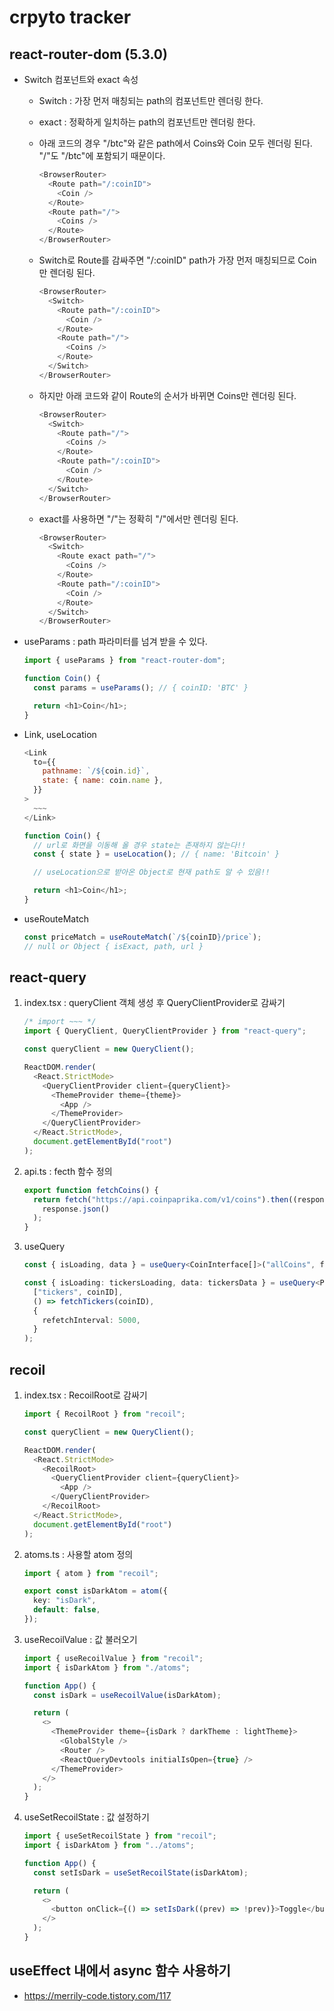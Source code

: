# crpyto tracker

## react-router-dom (5.3.0)

- Switch 컴포넌트와 exact 속성

  - Switch : 가장 먼저 매칭되는 path의 컴포넌트만 렌더링 한다.

  - exact : 정확하게 일치하는 path의 컴포넌트만 렌더링 한다.

  - 아래 코드의 경우 "/btc"와 같은 path에서 Coins와 Coin 모두 렌더링 된다. "/"도 "/btc"에 포함되기 때문이다.

    ```javascript
    <BrowserRouter>
      <Route path="/:coinID">
        <Coin />
      </Route>
      <Route path="/">
        <Coins />
      </Route>
    </BrowserRouter>
    ```

  - Switch로 Route를 감싸주면 "/:coinID" path가 가장 먼저 매칭되므로 Coin만 렌더링 된다.

    ```javascript
    <BrowserRouter>
      <Switch>
        <Route path="/:coinID">
          <Coin />
        </Route>
        <Route path="/">
          <Coins />
        </Route>
      </Switch>
    </BrowserRouter>
    ```

  - 하지만 아래 코드와 같이 Route의 순서가 바뀌면 Coins만 렌더링 된다.

    ```javascript
    <BrowserRouter>
      <Switch>
        <Route path="/">
          <Coins />
        </Route>
        <Route path="/:coinID">
          <Coin />
        </Route>
      </Switch>
    </BrowserRouter>
    ```

  - exact를 사용하면 "/"는 정확히 "/"에서만 렌더링 된다.

    ```javascript
    <BrowserRouter>
      <Switch>
        <Route exact path="/">
          <Coins />
        </Route>
        <Route path="/:coinID">
          <Coin />
        </Route>
      </Switch>
    </BrowserRouter>
    ```

- useParams : path 파라미터를 넘겨 받을 수 있다.

  ```javascript
  import { useParams } from "react-router-dom";

  function Coin() {
    const params = useParams(); // { coinID: 'BTC' }

    return <h1>Coin</h1>;
  }
  ```

- Link, useLocation

  ```javascript
  <Link
    to={{
      pathname: `/${coin.id}`,
      state: { name: coin.name },
    }}
  >
    ~~~
  </Link>
  ```

  ```javascript
  function Coin() {
    // url로 화면을 이동해 올 경우 state는 존재하지 않는다!!
    const { state } = useLocation(); // { name: 'Bitcoin' }

    // useLocation으로 받아온 Object로 현재 path도 알 수 있음!!

    return <h1>Coin</h1>;
  }
  ```

- useRouteMatch

  ```javascript
  const priceMatch = useRouteMatch(`/${coinID}/price`);
  // null or Object { isExact, path, url }
  ```

## react-query

1. index.tsx : queryClient 객체 생성 후 QueryClientProvider로 감싸기

   ```typescript
   /* import ~~~ */
   import { QueryClient, QueryClientProvider } from "react-query";

   const queryClient = new QueryClient();

   ReactDOM.render(
     <React.StrictMode>
       <QueryClientProvider client={queryClient}>
         <ThemeProvider theme={theme}>
           <App />
         </ThemeProvider>
       </QueryClientProvider>
     </React.StrictMode>,
     document.getElementById("root")
   );
   ```

2. api.ts : fecth 함수 정의

   ```typescript
   export function fetchCoins() {
     return fetch("https://api.coinpaprika.com/v1/coins").then((response) =>
       response.json()
     );
   }
   ```

3. useQuery

   ```typescript
   const { isLoading, data } = useQuery<CoinInterface[]>("allCoins", fetchCoins);
   ```

   ```typescript
   const { isLoading: tickersLoading, data: tickersData } = useQuery<PriceData>(
     ["tickers", coinID],
     () => fetchTickers(coinID),
     {
       refetchInterval: 5000,
     }
   );
   ```

## recoil

1. index.tsx : RecoilRoot로 감싸기

   ```typescript
   import { RecoilRoot } from "recoil";

   const queryClient = new QueryClient();

   ReactDOM.render(
     <React.StrictMode>
       <RecoilRoot>
         <QueryClientProvider client={queryClient}>
           <App />
         </QueryClientProvider>
       </RecoilRoot>
     </React.StrictMode>,
     document.getElementById("root")
   );
   ```

2. atoms.ts : 사용할 atom 정의

   ```typescript
   import { atom } from "recoil";

   export const isDarkAtom = atom({
     key: "isDark",
     default: false,
   });
   ```

3. useRecoilValue : 값 불러오기

   ```typescript
   import { useRecoilValue } from "recoil";
   import { isDarkAtom } from "./atoms";

   function App() {
     const isDark = useRecoilValue(isDarkAtom);

     return (
       <>
         <ThemeProvider theme={isDark ? darkTheme : lightTheme}>
           <GlobalStyle />
           <Router />
           <ReactQueryDevtools initialIsOpen={true} />
         </ThemeProvider>
       </>
     );
   }
   ```

4. useSetRecoilState : 값 설정하기

   ```typescript
   import { useSetRecoilState } from "recoil";
   import { isDarkAtom } from "../atoms";

   function App() {
     const setIsDark = useSetRecoilState(isDarkAtom);

     return (
       <>
         <button onClick={() => setIsDark((prev) => !prev)}>Toggle</button>
       </>
     );
   }
   ```

## useEffect 내에서 async 함수 사용하기

- https://merrily-code.tistory.com/117
